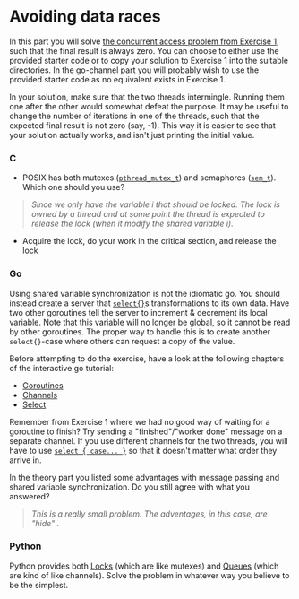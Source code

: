 # Avoiding data races

In this part you will solve [the concurrent access problem from Exercise 1](https://github.com/TTK4145/Exercise1/tree/master/Part4#part-4-finally-some-code), such that the final result is always zero. You can choose to either use the provided starter code or to copy your solution to Exercise 1 into the suitable directories. In the go-channel part you will probably wish to use the provided starter code as no equivalent exists in Exercise 1.

In your solution, make sure that the two threads intermingle. Running them one after the other would somewhat defeat the purpose. It may be useful to change the number of iterations in one of the threads, such that the expected final result is not zero (say, -1). This way it is easier to see that your solution actually works, and isn't just printing the initial value.


### C

 - POSIX has both mutexes ([`pthread_mutex_t`](http://pubs.opengroup.org/onlinepubs/7990989775/xsh/pthread.h.html)) and semaphores ([`sem_t`](http://pubs.opengroup.org/onlinepubs/7990989775/xsh/semaphore.h.html)). Which one should you use?

> *Since we only have the variable i that should be locked. The lock is owned by a thread and at some point the thread is expected to release the lock (when it modify the shared variable i).*

 - Acquire the lock, do your work in the critical section, and release the lock


### Go
Using shared variable synchronization is not the idiomatic go. You should instead create a server that [`select{}`](http://golang.org/ref/spec#Select_statements)s transformations to its own data. Have two other goroutines tell the server to increment & decrement its local variable. Note that this variable will no longer be global, so it cannot be read by other goroutines. The proper way to handle this is to create another `select{}`-case where others can request a copy of the value.

Before attempting to do the exercise, have a look at the following chapters of the interactive go tutorial:
- [Goroutines](https://tour.golang.org/concurrency/1)
- [Channels](https://tour.golang.org/concurrency/2)
- [Select](https://tour.golang.org/concurrency/5)


Remember from Exercise 1 where we had no good way of waiting for a goroutine to finish? Try sending a "finished"/"worker done" message on a separate channel. If you use different channels for the two threads, you will have to use [`select { case... }`](http://golang.org/ref/spec#Select_statements) so that it doesn't matter what order they arrive in.


In the theory part you listed some advantages with message passing and shared variable synchronization. Do you still agree with what you answered?
> *This is a really small problem. The adventages, in this case, are "hide" .*

### Python

Python provides both [Locks](http://docs.python.org/2.7/library/threading.html#lock-objects) (which are like mutexes) and [Queues](http://docs.python.org/2/library/queue.html) (which are kind of like channels). Solve the problem in whatever way you believe to be the simplest.
